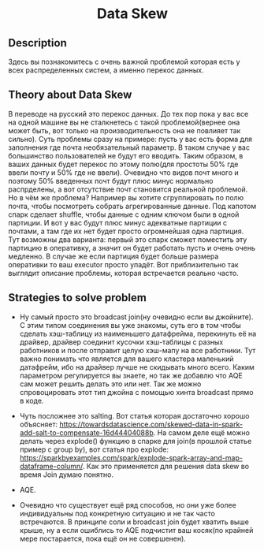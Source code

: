 <h1 align="center">Data Skew</h1>


## Description

Здесь вы познакомитесь с очень важной проблемой которая есть у всех распределенных систем, а именно перекос данных.


## Theory about Data Skew

В переводе на русский это перекос данных. До тех пор пока у вас все на одной машине вы не сталкнетесь с такой проблемой(вернее она может быть, вот только
на производительность она не повлияет так сильно). Суть проблемы сразу на примере: пусть у вас есть форма для заполнения где почта необязательный параметр. В таком
случае у вас большинство пользователей не будут его вводить. Таким образом, в ваших данных будет перекос по этому полю(для простоты 50% где ввели почту и 50% где не
ввели). Очевидно что видов почт много и поэтому 50% введенных почт будут плюс минус нормально распрделены, а вот отсутствие почт становится реальной проблемой.
Но в чём же проблема? Например вы хотите сгруппировать по полю почта, чтобы посмотреть собрать агрегированные данные. Под капотом спарк сделает shuffle, чтобы
данные с одним ключом были в одной партиции. И вот у вас будут плюс минус адекватные партиции с почтами, а там где их нет будет просто огромнейшая одна партиция.
Тут возможны два варианта: первый это спарк сможет поместить эту партицию в оперативку, а значит он будет работать пусть и очень очень медленно. В случае же если
партиция будет больше размера оперативки то ваш executor просто упадёт. Вот приблизительно так выглядит описание проблемы, которая встречается реально часто.

## Strategies to solve problem

- Ну самый просто это broadcast join(ну очевидно если вы джойните). С этим типом соединения вы уже знакомы, суть его в том чтобы сделать хэш-таблицу из наименьшего
датафрейма, перекинуть её на драйвер, драйвер соединит кусочки хэш-таблицы с разных работников и после отправит целую хэш-мапу на все работники. Тут важно понимать
что является для вашего кластера маленький датафрейм, ибо на драйвер лучше не скидывать много всего. Каким параметром регулируется вы знаете, но так же добавлю что
AQE сам может решить делать это или нет. Так же можно спровоцировать этот тип джойна с помощью хинта broadcast прямо в коде.

- Чуть посложнее это salting. Вот статья которая достаточно хорошо объясняет: https://towardsdatascience.com/skewed-data-in-spark-add-salt-to-compensate-16d44404088b.
На самом деле ещё можно делать через explode() функцию в спарке для join(в прошлой статье пример с group by), вот статья про explode: 
https://sparkbyexamples.com/spark/explode-spark-array-and-map-dataframe-column/. Как это применяется для решения data skew во время Join думаю понятно.

- AQE.

- Очевидно что существует ещё ряд способов, но они уже более индивидуальны под конкретную ситуацию и не так часто встречаются. В принципе соли и broadcast join
будет хватить выше крыше, ну а если ошиблись то AQE подчистит ваш косяк(по крайней мере постарается, пока ещё он не совершенен).



